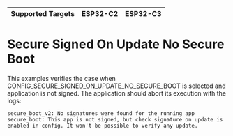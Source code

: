 | Supported Targets | ESP32-C2 | ESP32-C3 |
| ----------------- | -------- | -------- |

# Secure Signed On Update No Secure Boot

This examples verifies the case when CONFIG_SECURE_SIGNED_ON_UPDATE_NO_SECURE_BOOT is selected and application is not signed. The application should abort its execution with the logs:

```
secure_boot_v2: No signatures were found for the running app
secure_boot: This app is not signed, but check signature on update is enabled in config. It won't be possible to verify any update.
```